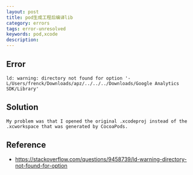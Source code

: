 ```yaml
---
layout: post
title: pod生成工程后编译lib
category: errors
tags: error-unresolved
keywords: pod,xcode
description: 
---	
```



## Error

```
ld: warning: directory not found for option '-L/Users/frenck/Downloads/apz/../../../Downloads/Google Analytics SDK/Library'
```

## Solution

```
My problem was that I opened the original .xcodeproj instead of the .xcworkspace that was generated by CocoaPods.
```

## Reference

* <https://stackoverflow.com/questions/9458739/ld-warning-directory-not-found-for-option>